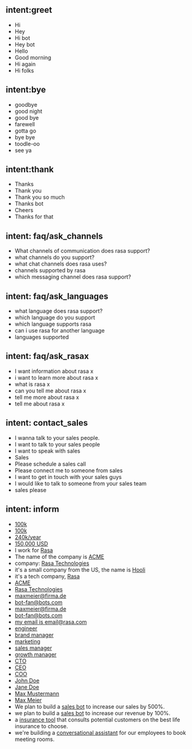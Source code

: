## intent:greet
- Hi
- Hey
- Hi bot
- Hey bot
- Hello
- Good morning
- Hi again
- Hi folks

## intent:bye
- goodbye
- good night
- good bye
- farewell
- gotta go
- bye bye
- toodle-oo
- see ya

## intent:thank
- Thanks
- Thank you
- Thank you so much
- Thanks bot
- Cheers
- Thanks for that

## intent: faq/ask_channels
- What channels of communication does rasa support?
- what channels do you support?
- what chat channels does rasa uses?
- channels supported by rasa
- which messaging channel does  rasa support?

## intent: faq/ask_languages
- what language does rasa support?
- which language do you support
- which language supports rasa
- can i use rasa for another language
- languages supported

## intent: faq/ask_rasax
- I want information about rasa x
- i want to learn more about rasa x
- what is rasa x
- can you tell me about rasa x
- tell me more about rasa x
- tell me about rasa x

## intent: contact_sales
- I wanna talk to your sales people.
- I want to talk to your sales people
- I want to speak with sales
- Sales
- Please schedule a sales call
- Please connect me to someone from sales
- I want to get in touch with your sales guys
- I would like to talk to someone from your sales team
- sales please

## intent: inform
- [100k](budget)
- [100k](budget)
- [240k/year](budget)
- [150,000 USD](budget)
- I work for [Rasa](company)
- The name of the company is [ACME](company)
- company: [Rasa Technologies](company)
- it's a small company from the US, the name is [Hooli](company)
- it's a tech company, [Rasa](company)
- [ACME](company)
- [Rasa Technologies](company)
- [maxmeier@firma.de](business_email)
- [bot-fan@bots.com](business_email)
- [maxmeier@firma.de](business_email)
- [bot-fan@bots.com](business_email)
- [my email is email@rasa.com](business_email)
- [engineer](job_function)
- [brand manager](job_function)
- [marketing](job_function)
- [sales manager](job_function)
- [growth manager](job_function)
- [CTO](job_function)
- [CEO](job_function)
- [COO](job_function)
- [John Doe](person_name)
- [Jane Doe](person_name)
- [Max Mustermann](person_name)
- [Max Meier](person_name)
- We plan to build a [sales bot](use_case) to increase our sales by 500%.
- we plan to build a [sales bot](use_case) to increase our revenue by 100%.
- a [insurance tool](use_case) that consults potential customers on the best life insurance to choose.
- we're building a [conversational assistant](use_case) for our employees to book meeting rooms.